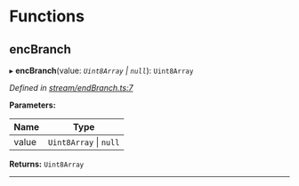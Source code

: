 

# Functions

<a id="encbranch"></a>

##  encBranch

▸ **encBranch**(value: *`Uint8Array` \| `null`*): `Uint8Array`

*Defined in [stream/endBranch.ts:7](https://github.com/polkadot-js/common/blob/5158cef/packages/trie-codec/src/stream/endBranch.ts#L7)*

**Parameters:**

| Name | Type |
| ------ | ------ |
| value | `Uint8Array` \| `null` |

**Returns:** `Uint8Array`

___

